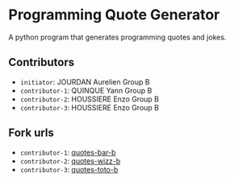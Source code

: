 # Programming Quote Generator

A python program that generates programming quotes and jokes.

## Contributors
- `initiator`: JOURDAN Aurelien Group B
- `contributor-1`: QUINQUE Yann Group B
- `contributor-2`: HOUSSIERE Enzo Group B 
- `contributor-3`: HOUSSIERE Enzo Group B 

## Fork urls
- `contributor-1`: [quotes-bar-b](url-1)
- `contributor-2`: [quotes-wizz-b](url-2)
- `contributor-3`: [quotes-toto-b](url-3)
